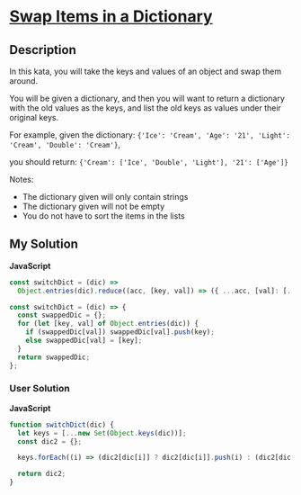 # [Swap Items in a Dictionary](https://www.codewars.com/kata/5a21e090f28b824def00013c)

## Description

In this kata, you will take the keys and values of an object and swap them around.

You will be given a dictionary, and then you will want to return a dictionary with the old values as the keys, and list the old keys as values under their original keys.

For example, given the dictionary: `{'Ice': 'Cream', 'Age': '21', 'Light': 'Cream', 'Double': 'Cream'}`,

you should return: `{'Cream': ['Ice', 'Double', 'Light'], '21': ['Age']}`

Notes:

- The dictionary given will only contain strings
- The dictionary given will not be empty
- You do not have to sort the items in the lists

## My Solution

**JavaScript**

```js
const switchDict = (dic) =>
  Object.entries(dic).reduce((acc, [key, val]) => ({ ...acc, [val]: [...(acc[val] || []), key] }), {});
```

```js
const switchDict = (dic) => {
  const swappedDic = {};
  for (let [key, val] of Object.entries(dic)) {
    if (swappedDic[val]) swappedDic[val].push(key);
    else swappedDic[val] = [key];
  }
  return swappedDic;
};
```

### User Solution

**JavaScript**

```js
function switchDict(dic) {
  let keys = [...new Set(Object.keys(dic))];
  const dic2 = {};

  keys.forEach((i) => (dic2[dic[i]] ? dic2[dic[i]].push(i) : (dic2[dic[i]] = [i])));

  return dic2;
}
```

